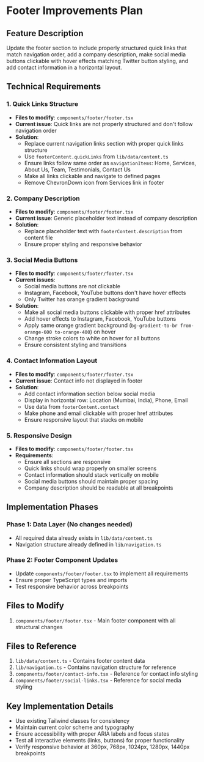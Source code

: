 # Footer Improvements Plan

## Feature Description
Update the footer section to include properly structured quick links that match navigation order, add a company description, make social media buttons clickable with hover effects matching Twitter button styling, and add contact information in a horizontal layout.

## Technical Requirements

### 1. Quick Links Structure
- **Files to modify**: `components/footer/footer.tsx`
- **Current issue**: Quick links are not properly structured and don't follow navigation order
- **Solution**: 
  - Replace current navigation links section with proper quick links structure
  - Use `footerContent.quickLinks` from `lib/data/content.ts` 
  - Ensure links follow same order as `navigationItems`: Home, Services, About Us, Team, Testimonials, Contact Us
  - Make all links clickable and navigate to defined pages
  - Remove ChevronDown icon from Services link in footer

### 2. Company Description
- **Files to modify**: `components/footer/footer.tsx`
- **Current issue**: Generic placeholder text instead of company description
- **Solution**:
  - Replace placeholder text with `footerContent.description` from content file
  - Ensure proper styling and responsive behavior

### 3. Social Media Buttons
- **Files to modify**: `components/footer/footer.tsx`
- **Current issues**: 
  - Social media buttons are not clickable
  - Instagram, Facebook, YouTube buttons don't have hover effects
  - Only Twitter has orange gradient background
- **Solution**:
  - Make all social media buttons clickable with proper href attributes
  - Add hover effects to Instagram, Facebook, YouTube buttons
  - Apply same orange gradient background (`bg-gradient-to-br from-orange-600 to-orange-400`) on hover
  - Change stroke colors to white on hover for all buttons
  - Ensure consistent styling and transitions

### 4. Contact Information Layout
- **Files to modify**: `components/footer/footer.tsx`
- **Current issue**: Contact info not displayed in footer
- **Solution**:
  - Add contact information section below social media
  - Display in horizontal row: Location (Mumbai, India), Phone, Email
  - Use data from `footerContent.contact`
  - Make phone and email clickable with proper href attributes
  - Ensure responsive layout that stacks on mobile

### 5. Responsive Design
- **Files to modify**: `components/footer/footer.tsx`
- **Requirements**:
  - Ensure all sections are responsive
  - Quick links should wrap properly on smaller screens
  - Contact information should stack vertically on mobile
  - Social media buttons should maintain proper spacing
  - Company description should be readable at all breakpoints

## Implementation Phases

### Phase 1: Data Layer (No changes needed)
- All required data already exists in `lib/data/content.ts`
- Navigation structure already defined in `lib/navigation.ts`

### Phase 2: Footer Component Updates
- Update `components/footer/footer.tsx` to implement all requirements
- Ensure proper TypeScript types and imports
- Test responsive behavior across breakpoints

## Files to Modify
1. `components/footer/footer.tsx` - Main footer component with all structural changes

## Files to Reference
1. `lib/data/content.ts` - Contains footer content data
2. `lib/navigation.ts` - Contains navigation structure for reference
3. `components/footer/contact-info.tsx` - Reference for contact info styling
4. `components/footer/social-links.tsx` - Reference for social media styling

## Key Implementation Details
- Use existing Tailwind classes for consistency
- Maintain current color scheme and typography
- Ensure accessibility with proper ARIA labels and focus states
- Test all interactive elements (links, buttons) for proper functionality
- Verify responsive behavior at 360px, 768px, 1024px, 1280px, 1440px breakpoints
